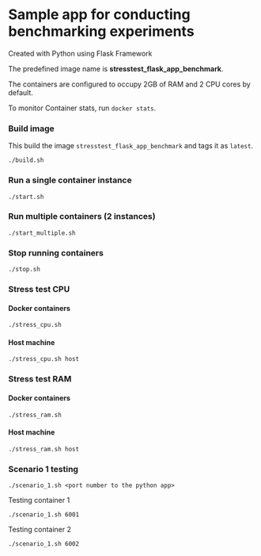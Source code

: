 # Sample app for conducting benchmarking experiments

Created with Python using Flask Framework

The predefined image name is **stresstest_flask_app_benchmark**.

The containers are configured to occupy 2GB of RAM and 2 CPU cores by default.

To monitor Container stats, run `docker stats`.

### Build image

This build the image `stresstest_flask_app_benchmark` and tags it as `latest`.

```
./build.sh
```

### Run a single container instance

```
./start.sh
```

### Run multiple containers (2 instances)

```
./start_multiple.sh
```

### Stop running containers

```
./stop.sh
```

### Stress test CPU

#### Docker containers

```
./stress_cpu.sh
```

#### Host machine

```
./stress_cpu.sh host
```

### Stress test RAM

#### Docker containers

```
./stress_ram.sh
```

#### Host machine

```
./stress_ram.sh host
```

### Scenario 1 testing

`./scenario_1.sh <port number to the python app>`

Testing container 1

```
./scenario_1.sh 6001
```

Testing container 2

```
./scenario_1.sh 6002
```

